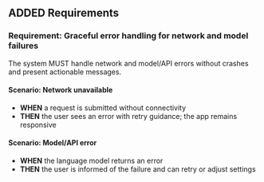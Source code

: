 ## ADDED Requirements

### Requirement: Graceful error handling for network and model failures
The system MUST handle network and model/API errors without crashes and present actionable messages.

#### Scenario: Network unavailable
- **WHEN** a request is submitted without connectivity
- **THEN** the user sees an error with retry guidance; the app remains responsive

#### Scenario: Model/API error
- **WHEN** the language model returns an error
- **THEN** the user is informed of the failure and can retry or adjust settings

